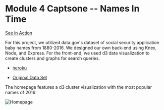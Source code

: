 # Module 4 Captsone -- Names In Time

[See in Action](https://names-in-time.herokuapp.com/)

For this project, we utilized data.gov's dataset of social security application baby names from 1880-2016. We designed our own back-end using Knex, Node, and Express. For the front-end, we used d3 data visualization to create clusters and graphs for search queries.

* [heroku](https://names-in-time.herokuapp.com/)

* [Original Data Set](https://catalog.data.gov/dataset/baby-names-from-social-security-card-applications-national-level-data)

The homepage features a d3 cluster visualization with the most popular names of 2016:

![Homepage](http://g.recordit.co/yuJCcfP7sI.gif)
